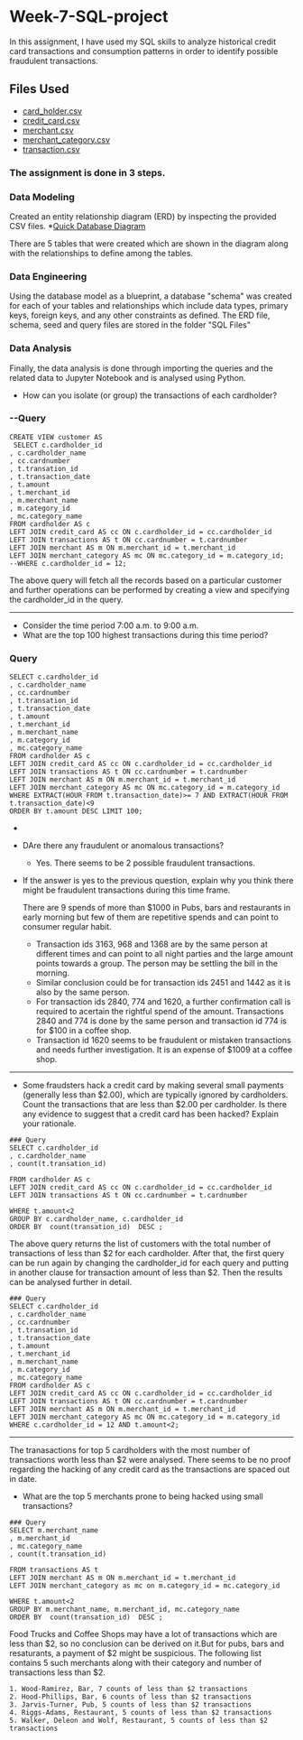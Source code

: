 # Week-7-SQL-project

In this assignment, I have used my SQL skills to analyze historical credit card transactions and consumption patterns in order to identify possible fraudulent transactions.

## Files Used

* [card_holder.csv](Data/card_holder.csv)
* [credit_card.csv](Data/credit_card.csv)
* [merchant.csv](Data/merchant.csv)
* [merchant_category.csv](Data/merchant_category.csv)
* [transaction.csv](Data/transaction.csv)

### The assignment is done in 3 steps.
### Data Modeling

Created an entity relationship diagram (ERD) by inspecting the provided CSV files.
*[Quick Database Diagram](Quick_DBD.png)


There are 5 tables that were created which are shown in the diagram along with the relationships to define among the tables.



### Data Engineering

Using the database model as a blueprint, a database "schema" was created for each of your tables and relationships which include data types, primary keys, foreign keys, and any other constraints as defined. The ERD file, schema, seed and query files are stored in the folder "SQL Files"


### Data Analysis

Finally, the data analysis is done through importing the queries and the related data to Jupyter Notebook and is analysed using Python.

* How can you isolate (or group) the transactions of each cardholder?
### --Query
```
CREATE VIEW customer AS  
 SELECT c.cardholder_id
, c.cardholder_name
, cc.cardnumber
, t.transation_id
, t.transaction_date
, t.amount
, t.merchant_id
, m.merchant_name
, m.category_id
, mc.category_name
FROM cardholder AS c
LEFT JOIN credit_card AS cc ON c.cardholder_id = cc.cardholder_id
LEFT JOIN transactions AS t ON cc.cardnumber = t.cardnumber
LEFT JOIN merchant AS m ON m.merchant_id = t.merchant_id
LEFT JOIN merchant_category AS mc ON mc.category_id = m.category_id;
--WHERE c.cardholder_id = 12; 
```  

The above query will fetch all the records based on a particular customer and further operations can be performed by creating a view and specifying the cardholder_id in the query. 


-----
* Consider the time period 7:00 a.m. to 9:00 a.m.
* What are the top 100 highest transactions during this time period?
### Query 
```
SELECT c.cardholder_id
, c.cardholder_name
, cc.cardnumber
, t.transation_id
, t.transaction_date
, t.amount
, t.merchant_id
, m.merchant_name
, m.category_id
, mc.category_name
FROM cardholder AS c
LEFT JOIN credit_card AS cc ON c.cardholder_id = cc.cardholder_id
LEFT JOIN transactions AS t ON cc.cardnumber = t.cardnumber
LEFT JOIN merchant AS m ON m.merchant_id = t.merchant_id
LEFT JOIN merchant_category AS mc ON mc.category_id = m.category_id
WHERE EXTRACT(HOUR FROM t.transaction_date)>= 7 AND EXTRACT(HOUR FROM t.transaction_date)<9
ORDER BY t.amount DESC LIMIT 100;
```
-

  * DAre there any fraudulent or anomalous transactions?
    * Yes. There seems to be 2 possible fraudulent transactions.

  * If the answer is yes to the previous question, explain why you think there might be fraudulent transactions during this time frame.
    
    There are 9 spends of more than $1000 in Pubs, bars and restaurants in early morning but few of them are repetitive spends and can point to consumer regular habit. 
      * Transaction ids 3163, 968 and 1368 are by the same person at different times and can point to all night parties and the large amount points towards a group. The person may be settling the bill in the morning.
      * Similar conclusion could be for transaction ids 2451 and 1442 as it is also by the same person.
      * For transaction ids 2840, 774 and 1620, a further confirmation call is required to acertain the rightful spend of the amount. Transactions 2840 and 774 is done by the same person and transaction id 774 is for $100 in a coffee shop.
      * Transaction id 1620 seems to be fraudulent or mistaken transactions and needs further investigation. It is an expense of $1009 at a coffee shop. 
---

* Some fraudsters hack a credit card by making several small payments (generally less than $2.00), which are typically ignored by cardholders. Count the transactions that are less than $2.00 per cardholder. Is there any evidence to suggest that a credit card has been hacked? Explain your rationale.

```
### Query
SELECT c.cardholder_id
, c.cardholder_name
, count(t.transation_id)

FROM cardholder AS c
LEFT JOIN credit_card AS cc ON c.cardholder_id = cc.cardholder_id
LEFT JOIN transactions AS t ON cc.cardnumber = t.cardnumber

WHERE t.amount<2
GROUP BY c.cardholder_name, c.cardholder_id
ORDER BY  count(transation_id)  DESC ;
```
The above query returns the list of customers with the total number of transactions of less than $2 for each cardholder. After that, the first query can be run again by changing the cardholder_id for each query and putting in another clause for transaction amount of less than $2. Then the results can be analysed further in detail.

```
### Query
SELECT c.cardholder_id
, c.cardholder_name
, cc.cardnumber
, t.transation_id
, t.transaction_date
, t.amount
, t.merchant_id
, m.merchant_name
, m.category_id
, mc.category_name
FROM cardholder AS c
LEFT JOIN credit_card AS cc ON c.cardholder_id = cc.cardholder_id
LEFT JOIN transactions AS t ON cc.cardnumber = t.cardnumber
LEFT JOIN merchant AS m ON m.merchant_id = t.merchant_id
LEFT JOIN merchant_category AS mc ON mc.category_id = m.category_id
WHERE c.cardholder_id = 12 AND t.amount<2; 
```
---
The tranasactions for top 5 cardholders with the most number of transactions worth less than $2 were analysed. There seems to be no proof regarding the hacking of any credit card as the transactions are spaced out in date. 




* What are the top 5 merchants prone to being hacked using small transactions?
```
### Query
SELECT m.merchant_name
, m.merchant_id
, mc.category_name
, count(t.transation_id)

FROM transactions AS t
LEFT JOIN merchant AS m ON m.merchant_id = t.merchant_id
LEFT JOIN merchant_category as mc on m.category_id = mc.category_id

WHERE t.amount<2
GROUP BY m.merchant_name, m.merchant_id, mc.category_name
ORDER BY  count(transation_id)  DESC ;
```

Food Trucks and Coffee Shops may have a lot of transactions which are less than $2, so no conclusion can be derived on it.But for pubs, bars and resaturants, a payment of $2 might be suspicious. The following list contains 5 such merchants along with their category and number of transactions less than $2. 

    1. Wood-Ramirez, Bar, 7 counts of less than $2 transactions
    2. Hood-Phillips, Bar, 6 counts of less than $2 transactions
    3. Jarvis-Turner, Pub, 5 counts of less than $2 transactions
    4. Riggs-Adams, Restaurant, 5 counts of less than $2 transactions
    5. Walker, Deleon and Wolf, Restaurant, 5 counts of less than $2 transactions
  

  
